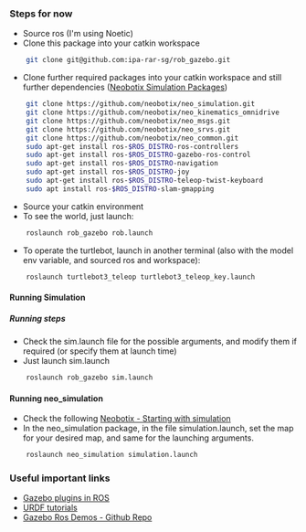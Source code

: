 ### Steps for now
- Source ros (I'm using Noetic)
- Clone this package into your catkin workspace
```bash
    git clone git@github.com:ipa-rar-sg/rob_gazebo.git
```
- Clone further required packages into your catkin workspace and still further dependencies ([Neobotix Simulation Packages](https://neobotix-docs.de/ros/ros1/installation.html#packages-for-simulation))
```bash
    git clone https://github.com/neobotix/neo_simulation.git
    git clone https://github.com/neobotix/neo_kinematics_omnidrive
    git clone https://github.com/neobotix/neo_msgs.git
    git clone https://github.com/neobotix/neo_srvs.git
    git clone https://github.com/neobotix/neo_common.git
    sudo apt-get install ros-$ROS_DISTRO-ros-controllers
    sudo apt-get install ros-$ROS_DISTRO-gazebo-ros-control
    sudo apt-get install ros-$ROS_DISTRO-navigation
    sudo apt-get install ros-$ROS_DISTRO-joy
    sudo apt-get install ros-$ROS_DISTRO-teleop-twist-keyboard
    sudo apt install ros-$ROS_DISTRO-slam-gmapping
```
- Source your catkin environment
- To see the world, just launch:
```bash
    roslaunch rob_gazebo rob.launch
```
- To operate the turtlebot, launch in another terminal (also with the model env variable, and sourced ros and workspace):
```bash
    roslaunch turtlebot3_teleop turtlebot3_teleop_key.launch
```
#### Running Simulation
##### Running steps
- Check the sim.launch file for the possible arguments, and modify them if required (or specify them at launch time)
- Just launch sim.launch
```bash
    roslaunch rob_gazebo sim.launch
```

#### Running neo_simulation
- Check the following [Neobotix - Starting with simulation](https://neobotix-docs.de/ros/ros1/simulation.html)
- In the neo_simulation package, in the file simulation.launch, set the map for your desired map, and same for the launching arguments.
```bash
    roslaunch neo_simulation simulation.launch
```

### Useful important links
- [Gazebo plugins in ROS](https://classic.gazebosim.org/tutorials?tut=ros_gzplugins&cat=connect_ros#Tutorial:UsingGazebopluginswithROS)
- [URDF tutorials](https://wiki.ros.org/urdf/Tutorials)
- [Gazebo Ros Demos - Github Repo](https://github.com/ros-simulation/gazebo_ros_demos)

